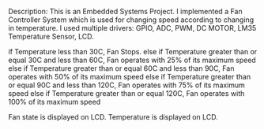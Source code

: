 Description:
This is an Embedded Systems Project. I implemented a Fan Controller System which is used for changing speed according to changing in temperature. 
I used multiple drivers: GPIO, ADC, PWM, DC MOTOR, LM35 Temperature Sensor, LCD. 

if Temperature less than 30C, Fan Stops.
else if Temperature greater than or equal 30C and less than 60C, Fan operates with 25% of its maximum speed 
else if Temperature greater than or equal 60C and less than 90C, Fan operates with 50% of its maximum speed 
else if Temperature greater than or equal 90C and less than 120C, Fan operates with 75% of its maximum speed 
else if Temperature greater than or equal 120C, Fan operates with 100% of its maximum speed 

Fan state is displayed on LCD. 
Temperature is displayed on LCD. 
